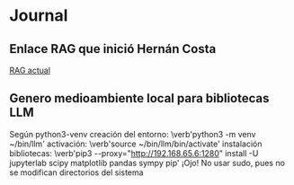 # Journal

## Enlace RAG que inició Hernán Costa
[RAG actual](https://colab.research.google.com/drive/1w3890wHsjTNr8waqDMnCUBYSdoVSmKqw?usp=sharing)

## Genero medioambiente local para bibliotecas LLM

Según [](https://www.python.org/dev/peps/pep-0405/)
python3-venv
  creación del entorno: \verb'python3 -m venv ~/bin/llm'
  activación: \verb'source ~/bin/llm/bin/activate'
  instalación bibliotecas: \verb'pip3 --proxy="http://192.168.65.6:1280" install -U jupyterlab scipy matplotlib pandas sympy pip'
¡Ojo! No usar sudo, pues no se modifican directorios del sistema

